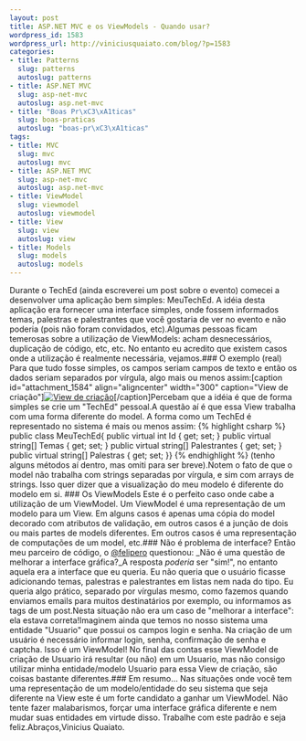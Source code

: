 ```yaml
--- 
layout: post
title: ASP.NET MVC e os ViewModels - Quando usar?
wordpress_id: 1583
wordpress_url: http://viniciusquaiato.com/blog/?p=1583
categories: 
- title: Patterns
  slug: patterns
  autoslug: patterns
- title: ASP.NET MVC
  slug: asp-net-mvc
  autoslug: asp.net-mvc
- title: "Boas Pr\xC3\xA1ticas"
  slug: boas-praticas
  autoslug: "boas-pr\xC3\xA1ticas"
tags: 
- title: MVC
  slug: mvc
  autoslug: mvc
- title: ASP.NET MVC
  slug: asp-net-mvc
  autoslug: asp.net-mvc
- title: ViewModel
  slug: viewmodel
  autoslug: viewmodel
- title: View
  slug: view
  autoslug: view
- title: Models
  slug: models
  autoslug: models
---
```

Durante o TechEd (ainda escreverei um post sobre o evento) comecei a desenvolver uma aplicação bem simples: MeuTechEd. A idéia desta aplicação era fornecer uma interface simples, onde fossem informados temas, palestras e palestrantes que você gostaria de ver no evento e não poderia (pois não foram convidados, etc).Algumas pessoas ficam temerosas sobre a utilização de ViewModels: acham desnecessários, duplicação de código, etc, etc. No entanto eu acredito que existem casos onde a utilização é realmente necessária, vejamos.### O exemplo (real)
Para que tudo fosse simples, os campos seriam campos de texto e então os dados seriam separados por vírgula, algo mais ou menos assim:[caption id="attachment_1584" align="aligncenter" width="300" caption="View de criação"][![View de criação](http://viniciusquaiato.com/blog/wp-content/uploads/2010/09/tela-300x178.png "View de criação")](http://viniciusquaiato.com/blog/wp-content/uploads/2010/09/tela.png)[/caption]Percebam que a idéia é que de forma simples se crie um "TechEd" pessoal.A questão aí é que essa View trabalha com uma forma diferente do model. A forma como um TechEd é representado no sistema é mais ou menos assim:
{% highlight csharp %}
public class MeuTechEd{    public virtual int Id { get; set; }    public virtual string[] Temas { get; set; }    public virtual string[] Palestrantes { get; set; }    public virtual string[] Palestras { get; set; }}
{% endhighlight %}
(tenho alguns métodos aí dentro, mas omiti para ser breve).Notem o fato de que o model não trabalha com strings separadas por vírgula, e sim com arrays de strings. Isso quer dizer que a visualização do meu modelo é diferente do modelo em si.  ### Os ViewModels
Este é o perfeito caso onde cabe a utilização de um ViewModel. Um ViewModel é uma representação de um modelo para um View. Em alguns casos é apenas uma cópia do model decorado com atributos de validação, em outros casos é a junção de dois ou mais partes de models diferentes. Em outros casos é uma representação de computações de um model, etc.### Não é problema de interface?
Então meu parceiro de código, o [@felipero](http://twitter.com/felipero) questionou: _Não é uma questão de melhorar a interface gráfica?_A resposta _poderia_ ser "sim!", no entanto aquela era a interface que eu queria. Eu não queria que o usuário ficasse adicionando temas, palestras e palestrantes em listas nem nada do tipo. Eu queria algo prático, separado por vírgulas mesmo, como fazemos quando enviamos emails para muitos destinatários por exemplo, ou informamos as tags de um post.Nesta situação não era um caso de "melhorar a interface": ela estava correta!Imaginem ainda que temos no nosso sistema uma entidade "Usuario" que possui os campos login e senha. Na criação de um usuário é necessário informar login, senha, confirmação de senha e captcha. Isso é um ViewModel! No final das contas esse ViewModel de criação de Usuario irá resultar (ou não) em um Usuario, mas não consigo utilizar minha entidade/modelo Usuario para essa View de criação, são coisas bastante diferentes.### Em resumo...
Nas situações onde você tem uma representação de um modelo/entidade do seu sistema que seja diferente na View este é um forte candidato a ganhar um ViewModel. Não tente fazer malabarismos, forçar uma interface gráfica diferente e nem mudar suas entidades em virtude disso. Trabalhe com este padrão e seja feliz.Abraços,Vinicius Quaiato.
